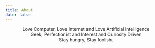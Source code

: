 ```yaml
---
title: About
date: false
---
```


<center>Love Computer, Love Internet and Love Artificial Intelligence</center>

<center>Geek, Perfectionist and Interest and Curiosity Driven</center>

<center>Stay hungry, Stay foolish.</center>

